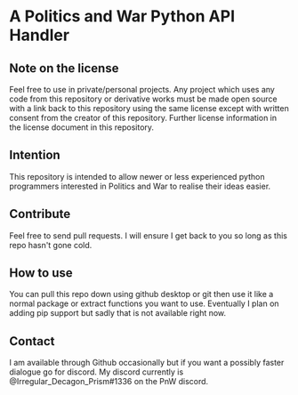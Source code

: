 # A Politics and War Python API Handler

## Note on the license
Feel free to use in private/personal projects. Any project which uses any code from this repository or derivative works must be made open source with a link back to this repository using the same license except with written consent from the creator of this repository. Further license information in the license document in this repository.

## Intention
This repository is intended to allow newer or less experienced python programmers interested in Politics and War to realise their ideas easier.

## Contribute
Feel free to send pull requests. I will ensure I get back to you so long as this repo hasn't gone cold.

## How to use
You can pull this repo down using github desktop or git then use it like a normal package or extract functions you want to use. Eventually I plan on adding pip support but sadly that is not available right now.

## Contact
I am available through Github occasionally but if you want a possibly faster dialogue go for discord.
My discord currently is @Irregular_Decagon_Prism#1336 on the PnW discord.
